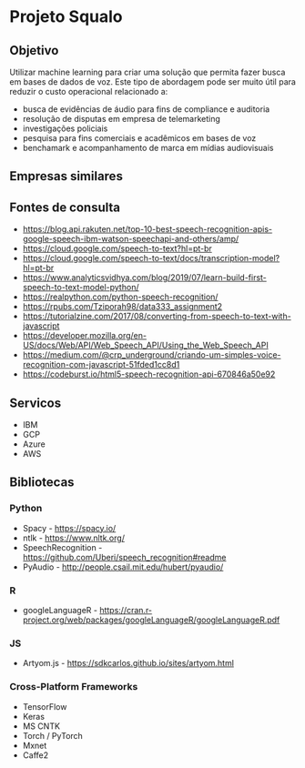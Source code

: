 # Projeto Squalo
## Objetivo
Utilizar machine learning para criar uma solução que permita fazer busca em bases de dados de voz.
Este tipo de abordagem pode ser muito útil para reduzir o custo operacional relacionado a:
* busca de evidências de áudio para fins de compliance e auditoria
* resolução de disputas em empresa de telemarketing
* investigações policiais
* pesquisa para fins comerciais e acadêmicos em bases de voz
* benchamark e acompanhamento de marca em mídias audiovisuais

## Empresas similares

## Fontes de consulta
* https://blog.api.rakuten.net/top-10-best-speech-recognition-apis-google-speech-ibm-watson-speechapi-and-others/amp/
* https://cloud.google.com/speech-to-text?hl=pt-br
* https://cloud.google.com/speech-to-text/docs/transcription-model?hl=pt-br
* https://www.analyticsvidhya.com/blog/2019/07/learn-build-first-speech-to-text-model-python/
* https://realpython.com/python-speech-recognition/
* https://rpubs.com/Tziporah98/data333_assignment2
* https://tutorialzine.com/2017/08/converting-from-speech-to-text-with-javascript
* https://developer.mozilla.org/en-US/docs/Web/API/Web_Speech_API/Using_the_Web_Speech_API
* https://medium.com/@crp_underground/criando-um-simples-voice-recognition-com-javascript-51fded1cc8d1
* https://codeburst.io/html5-speech-recognition-api-670846a50e92

## Servicos
* IBM
* GCP
* Azure
* AWS

## Bibliotecas
### Python
* Spacy - https://spacy.io/
* ntlk - https://www.nltk.org/
* SpeechRecognition - https://github.com/Uberi/speech_recognition#readme
* PyAudio - http://people.csail.mit.edu/hubert/pyaudio/

### R
* googleLanguageR - https://cran.r-project.org/web/packages/googleLanguageR/googleLanguageR.pdf

### JS
* Artyom.js - https://sdkcarlos.github.io/sites/artyom.html

### Cross-Platform Frameworks 
* TensorFlow
* Keras
* MS CNTK
* Torch / PyTorch
* Mxnet
* Caffe2